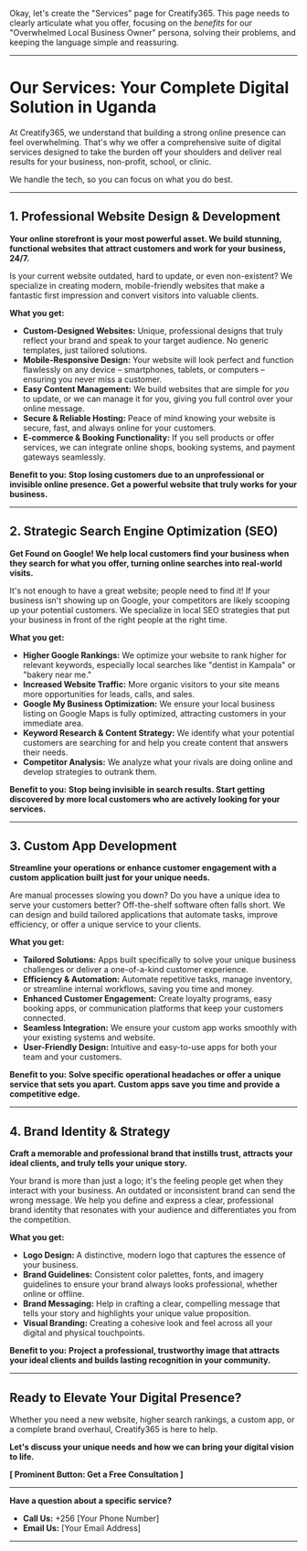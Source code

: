 Okay, let's create the "Services" page for Creatify365. This page needs to clearly articulate what you offer, focusing on the *benefits* for our "Overwhelmed Local Business Owner" persona, solving their problems, and keeping the language simple and reassuring.

---

# Our Services: Your Complete Digital Solution in Uganda

At Creatify365, we understand that building a strong online presence can feel overwhelming. That's why we offer a comprehensive suite of digital services designed to take the burden off your shoulders and deliver real results for your business, non-profit, school, or clinic.

We handle the tech, so you can focus on what you do best.

---

## 1. Professional Website Design & Development

**Your online storefront is your most powerful asset. We build stunning, functional websites that attract customers and work for your business, 24/7.**

Is your current website outdated, hard to update, or even non-existent? We specialize in creating modern, mobile-friendly websites that make a fantastic first impression and convert visitors into valuable clients.

**What you get:**

* **Custom-Designed Websites:** Unique, professional designs that truly reflect your brand and speak to your target audience. No generic templates, just tailored solutions.
* **Mobile-Responsive Design:** Your website will look perfect and function flawlessly on any device – smartphones, tablets, or computers – ensuring you never miss a customer.
* **Easy Content Management:** We build websites that are simple for *you* to update, or we can manage it for you, giving you full control over your online message.
* **Secure & Reliable Hosting:** Peace of mind knowing your website is secure, fast, and always online for your customers.
* **E-commerce & Booking Functionality:** If you sell products or offer services, we can integrate online shops, booking systems, and payment gateways seamlessly.

**Benefit to you:** **Stop losing customers due to an unprofessional or invisible online presence. Get a powerful website that truly works for your business.**

---

## 2. Strategic Search Engine Optimization (SEO)

**Get Found on Google! We help local customers find your business when they search for what you offer, turning online searches into real-world visits.**

It's not enough to have a great website; people need to find it! If your business isn't showing up on Google, your competitors are likely scooping up your potential customers. We specialize in local SEO strategies that put your business in front of the right people at the right time.

**What you get:**

* **Higher Google Rankings:** We optimize your website to rank higher for relevant keywords, especially local searches like "dentist in Kampala" or "bakery near me."
* **Increased Website Traffic:** More organic visitors to your site means more opportunities for leads, calls, and sales.
* **Google My Business Optimization:** We ensure your local business listing on Google Maps is fully optimized, attracting customers in your immediate area.
* **Keyword Research & Content Strategy:** We identify what your potential customers are searching for and help you create content that answers their needs.
* **Competitor Analysis:** We analyze what your rivals are doing online and develop strategies to outrank them.

**Benefit to you:** **Stop being invisible in search results. Start getting discovered by more local customers who are actively looking for your services.**

---

## 3. Custom App Development

**Streamline your operations or enhance customer engagement with a custom application built just for your unique needs.**

Are manual processes slowing you down? Do you have a unique idea to serve your customers better? Off-the-shelf software often falls short. We can design and build tailored applications that automate tasks, improve efficiency, or offer a unique service to your clients.

**What you get:**

* **Tailored Solutions:** Apps built specifically to solve your unique business challenges or deliver a one-of-a-kind customer experience.
* **Efficiency & Automation:** Automate repetitive tasks, manage inventory, or streamline internal workflows, saving you time and money.
* **Enhanced Customer Engagement:** Create loyalty programs, easy booking apps, or communication platforms that keep your customers connected.
* **Seamless Integration:** We ensure your custom app works smoothly with your existing systems and website.
* **User-Friendly Design:** Intuitive and easy-to-use apps for both your team and your customers.

**Benefit to you:** **Solve specific operational headaches or offer a unique service that sets you apart. Custom apps save you time and provide a competitive edge.**

---

## 4. Brand Identity & Strategy

**Craft a memorable and professional brand that instills trust, attracts your ideal clients, and truly tells your unique story.**

Your brand is more than just a logo; it's the feeling people get when they interact with your business. An outdated or inconsistent brand can send the wrong message. We help you define and express a clear, professional brand identity that resonates with your audience and differentiates you from the competition.

**What you get:**

* **Logo Design:** A distinctive, modern logo that captures the essence of your business.
* **Brand Guidelines:** Consistent color palettes, fonts, and imagery guidelines to ensure your brand always looks professional, whether online or offline.
* **Brand Messaging:** Help in crafting a clear, compelling message that tells your story and highlights your unique value proposition.
* **Visual Branding:** Creating a cohesive look and feel across all your digital and physical touchpoints.

**Benefit to you:** **Project a professional, trustworthy image that attracts your ideal clients and builds lasting recognition in your community.**

---

## Ready to Elevate Your Digital Presence?

Whether you need a new website, higher search rankings, a custom app, or a complete brand overhaul, Creatify365 is here to help.

**Let's discuss your unique needs and how we can bring your digital vision to life.**

**[ Prominent Button: Get a Free Consultation ]**

---

**Have a question about a specific service?**
* **Call Us:** +256 [Your Phone Number]
* **Email Us:** [Your Email Address]

---